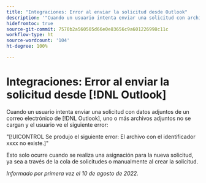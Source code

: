 ```yaml
---
title: "Integraciones: Error al enviar la solicitud desde Outlook"
description: '"Cuando un usuario intenta enviar una solicitud con archivos adjuntos de un correo electrónico de [!DNL Outlook] , uno o más archivos adjuntos no se cargan y el usuario ve un error".'
hidefromtoc: true
source-git-commit: 7570b2a560505d66e0e83656c9a601226998c11c
workflow-type: ht
source-wordcount: '104'
ht-degree: 100%

---
```



# Integraciones: Error al enviar la solicitud desde [!DNL Outlook]

Cuando un usuario intenta enviar una solicitud con datos adjuntos de un correo electrónico de [!DNL Outlook], uno o más archivos adjuntos no se cargan y el usuario ve el siguiente error:

&quot;[!UICONTROL Se produjo el siguiente error: El archivo con el identificador xxxx no existe.]&quot;

Esto solo ocurre cuando se realiza una asignación para la nueva solicitud, ya sea a través de la cola de solicitudes o manualmente al crear la solicitud.

_Informado por primera vez el 10 de agosto de 2022._

